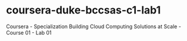 # coursera-duke-bccsas-c1-lab1
Coursera - Specialization Building Cloud Computing Solutions at Scale - Course 01 - Lab 01
